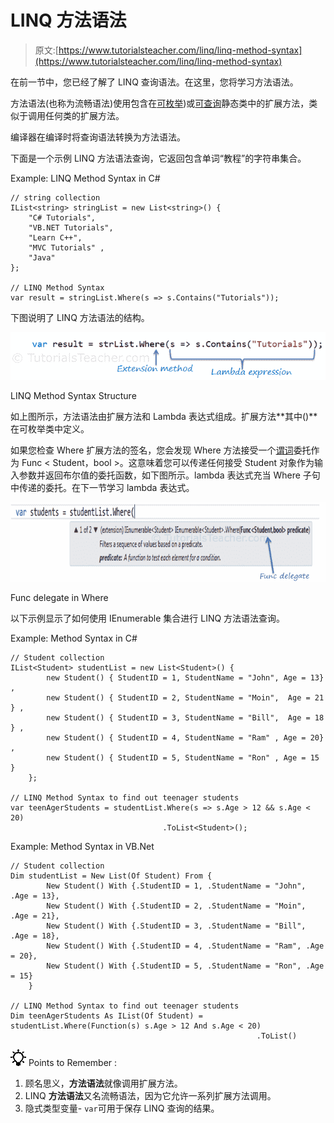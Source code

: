 # LINQ 方法语法

> 原文:[https://www.tutorialsteacher.com/linq/linq-method-syntax](https://www.tutorialsteacher.com/linq/linq-method-syntax)

在前一节中，您已经了解了 LINQ 查询语法。在这里，您将学习方法语法。

方法语法(也称为流畅语法)使用包含在[可枚举](https://msdn.microsoft.com/en-us/library/system.linq.enumerable(v=vs.110).aspx))或[可查询](https://msdn.microsoft.com/en-us/library/system.linq.queryable(v=vs.110).aspx)静态类中的扩展方法，类似于调用任何类的扩展方法。

编译器在编译时将查询语法转换为方法语法。

下面是一个示例 LINQ 方法语法查询，它返回包含单词“教程”的字符串集合。

Example: LINQ Method Syntax in C#

```
// string collection
IList<string> stringList = new List<string>() { 
    "C# Tutorials",
    "VB.NET Tutorials",
    "Learn C++",
    "MVC Tutorials" ,
    "Java" 
};

// LINQ Method Syntax
var result = stringList.Where(s => s.Contains("Tutorials"));
```

下图说明了 LINQ 方法语法的结构。

[![](img/7d69301620850017d9acaf34eec6db95.png)](../../Content/images/linq/linq-method-syntax.png)

LINQ Method Syntax Structure



如上图所示，方法语法由扩展方法和 Lambda 表达式组成。扩展方法**其中()**在可枚举类中定义。

如果您检查 Where 扩展方法的签名，您会发现 Where 方法接受一个[谓词](/csharp/csharp-predicate "predicate in C#")委托作为 Func < Student，bool >。这意味着您可以传递任何接受 Student 对象作为输入参数并返回布尔值的委托函数，如下图所示。lambda 表达式充当 Where 子句中传递的委托。在下一节学习 lambda 表达式。

[![](img/61eca93849154b21962643d9fe795564.png)](../../Content/images/linq/linq-where-extension-method.png)

Func delegate in Where



以下示例显示了如何使用 IEnumerable <t>集合进行 LINQ 方法语法查询。</t>

Example: Method Syntax in C#

```
// Student collection
IList<Student> studentList = new List<Student>() { 
        new Student() { StudentID = 1, StudentName = "John", Age = 13} ,
        new Student() { StudentID = 2, StudentName = "Moin",  Age = 21 } ,
        new Student() { StudentID = 3, StudentName = "Bill",  Age = 18 } ,
        new Student() { StudentID = 4, StudentName = "Ram" , Age = 20} ,
        new Student() { StudentID = 5, StudentName = "Ron" , Age = 15 } 
    };

// LINQ Method Syntax to find out teenager students
var teenAgerStudents = studentList.Where(s => s.Age > 12 && s.Age < 20)
                                  .ToList<Student>();
```

Example: Method Syntax in VB.Net

```
// Student collection
Dim studentList = New List(Of Student) From {
        New Student() With {.StudentID = 1, .StudentName = "John", .Age = 13},
        New Student() With {.StudentID = 2, .StudentName = "Moin", .Age = 21},
        New Student() With {.StudentID = 3, .StudentName = "Bill", .Age = 18},
        New Student() With {.StudentID = 4, .StudentName = "Ram", .Age = 20},
        New Student() With {.StudentID = 5, .StudentName = "Ron", .Age = 15}
    }

// LINQ Method Syntax to find out teenager students
Dim teenAgerStudents As IList(Of Student) = studentList.Where(Function(s) s.Age > 12 And s.Age < 20)
                                                       .ToList()
```

![](img/85db52f5404f0c468e1b194aa487d6a1.png)  Points to Remember :

1.  顾名思义，**方法语法**就像调用扩展方法。
2.  LINQ **方法语法**又名流畅语法，因为它允许一系列扩展方法调用。
3.  隐式类型变量- `var`可用于保存 LINQ 查询的结果。